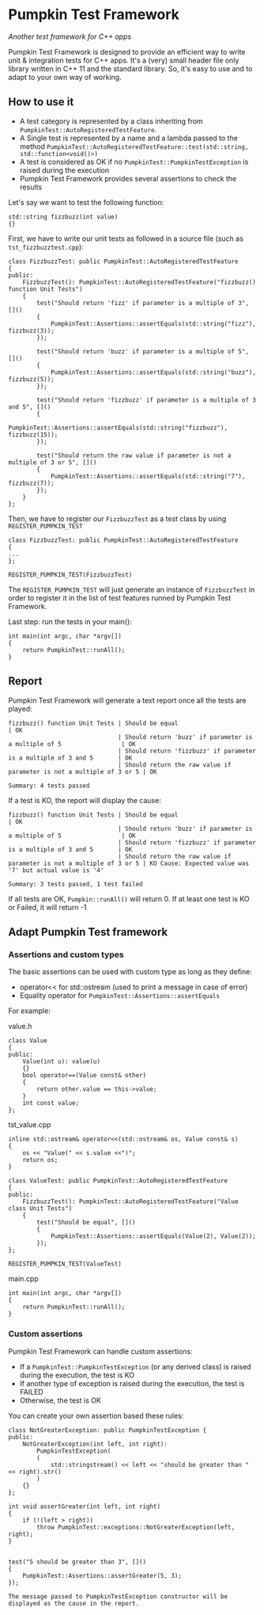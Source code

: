 # Pumpkin Test Framework
*Another test framework for C++ apps*

Pumpkin Test Framework is designed to provide an efficient way to write unit & integration tests for C++ apps.
It's a (very) small header file only library written in C++ 11 and the standard library. So, it's easy to use and to adapt to your own way of working.

## How to use it


* A test category is represented by a class inheriting from `PumpkinTest::AutoRegisteredTestFeature`.
* A Single test is represented by a name and a lambda passed to the method `PumpkinTest::AutoRegisteredTestFeature::test(std::string, std::function<void()>)`
* A test is considered as OK if no `PumpkinTest::PumpkinTestException` is raised during the execution
* Pumpkin Test Framework provides several assertions to check the results

Let's say we want to test the following function:

```
std::string fizzbuzz(int value)
{}
```

First, we have to write our unit tests as followed in a source file (such as `tst_fizzbuzztest.cpp`):

```
class FizzbuzzTest: public PumpkinTest::AutoRegisteredTestFeature
{
public:
    FizzbuzzTest(): PumpkinTest::AutoRegisteredTestFeature("fizzbuzz() function Unit Tests")
	{
	    test("Should return 'fizz' if parameter is a multiple of 3", []()
		{
		    PumpkinTest::Assertions::assertEquals(std::string("fizz"), fizzbuzz(3));
		});

        test("Should return 'buzz' if parameter is a multiple of 5", []()
		{
		    PumpkinTest::Assertions::assertEquals(std::string("buzz"), fizzbuzz(5));
		});

        test("Should return 'fizzbuzz' if parameter is a multiple of 3 and 5", []()
		{
		    PumpkinTest::Assertions::assertEquals(std::string("fizzbuzz"), fizzbuzz(15));
		});

        test("Should return the raw value if parameter is not a multiple of 3 or 5", []()
		{
		    PumpkinTest::Assertions::assertEquals(std::string("7"), fizzbuzz(7));
		});
	}
};
```

Then, we have to register our `FizzbuzzTest` as a test class by using `REGISTER_PUMPKIN_TEST`


```
class FizzbuzzTest: public PumpkinTest::AutoRegisteredTestFeature
{
...
};

REGISTER_PUMPKIN_TEST(FizzbuzzTest)
```

The `REGISTER_PUMPKIN_TEST` will just generate an instance of `FizzbuzzTest` in order to register it in the list of test features runned by Pumpkin Test Framework.


Last step: run the tests in your main():

```
int main(int argc, char *argv[])
{
    return PumpkinTest::runAll();
}
```

## Report

Pumpkin Test Framework will generate a text report once all the tests are played:

```
fizzbuzz() function Unit Tests | Should be equal                                                      | OK
                               | Should return 'buzz' if parameter is a multiple of 5                 | OK
							   | Should return 'fizzbuzz' if parameter is a multiple of 3 and 5       | OK
							   | Should return the raw value if parameter is not a multiple of 3 or 5 | OK

Summary: 4 tests passed
```

If a test is KO, the report will display the cause:

```
fizzbuzz() function Unit Tests | Should be equal                                                      | OK
                               | Should return 'buzz' if parameter is a multiple of 5                 | OK
							   | Should return 'fizzbuzz' if parameter is a multiple of 3 and 5       | OK
							   | Should return the raw value if parameter is not a multiple of 3 or 5 | KO Cause: Expected value was '7' but actual value is '4'

Summary: 3 tests passed, 1 test failed
```

If all tests are OK, `Pumpkin::runAll()` will return 0. If at least one test is KO or Failed, it will return -1

## Adapt Pumpkin Test framework

### Assertions and custom types
The basic assertions can be used with custom type as long as they define:
* operator<< for std::ostream (used to print a message in case of error)
* Equality operator for `PumpkinTest::Assertions::assertEquals`

For example:

value.h
```
class Value
{
public:
    Value(int u): value(u)
	{}
	bool operator==(Value const& other)
	{
	    return other.value == this->value;
	}
	int const value;
};
```

tst_value.cpp
```
inline std::ostream& operator<<(std::ostream& os, Value const& s)
{
    os << "Value(" << s.value <<")";
	return os;
}

class ValueTest: public PumpkinTest::AutoRegisteredTestFeature
{
public:
    FizzbuzzTest(): PumpkinTest::AutoRegisteredTestFeature("Value class Unit Tests")
	{
	    test("Should be equal", []()
		{
		    PumpkinTest::Assertions::assertEquals(Value(2), Value(2));
		});
};

REGISTER_PUMPKIN_TEST(ValueTest)
```

main.cpp
```
int main(int argc, char *argv[])
{
    return PumpkinTest::runAll();
}
```

### Custom assertions

Pumpkin Test Framework can handle custom assertions:
* If a `PumpkinTest::PumpkinTestException` (or any derived class) is raised during the execution, the test is KO
* If another type of exception is raised during the execution, the test is FAILED
* Otherwise, the test is OK

You can create your own assertion based these rules:

```
class NotGreaterException: public PumpkinTestException {
public:
    NotGreaterException(int left, int right):
	    PumpkinTestException(
		(
		    std::stringstream() << left << "should be greater than " << right).str()
		)
	{}
};

int void assertGreater(int left, int right)
{
    if (!(left > right))
	    throw PumpkinTest::exceptions::NotGreaterException(left, right);
}


test("5 should be greater than 3", []()
{
    PumpkinTest::Assertions::assertGreater(5, 3);
});

The message passed to PumpkinTestException constructor will be displayed as the cause in the report.

```
